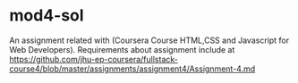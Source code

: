 # mod4-sol
An assignment related with (Coursera Course HTML,CSS and Javascript for Web Developers).
Requirements about assignment include at https://github.com/jhu-ep-coursera/fullstack-course4/blob/master/assignments/assignment4/Assignment-4.md
